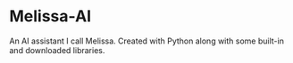 # Melissa-AI
An AI assistant I call Melissa. Created with Python along with some built-in and downloaded libraries.
